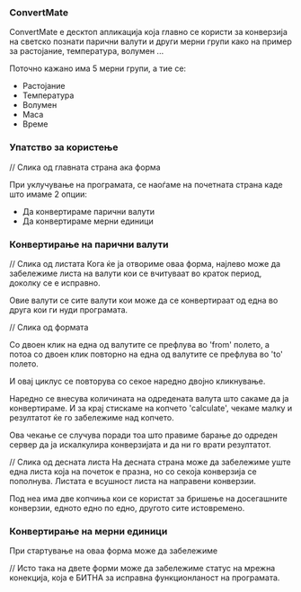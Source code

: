 ### ConvertMate
ConvertMate е десктоп апликација која главно се користи за конверзија на светско познати парични валути
и други мерни групи како на пример за растојание, температура, волумен ...

Поточно кажано има 5 мерни групи, а тие се:
- Растојание
- Температура
- Волумен
- Маса
- Време

### Упатство за користење
// Слика од главната страна ака форма

При уклучување на програмата, се наоѓаме на почетната страна каде што имаме 2 опции:
- Да конвертираме парични валути
- Да конвертираме мерни единици

### Конвертирање на парични валути

// Слика од листата
Кога ќе ја отвориме оваа форма, најлево може да забележиме листа на валути
кои се вчитуваат во краток период, доколку се е исправно.

Овие валути се сите валути кои може да се конвертираат од една во друга кои ги нуди програмата.

// Слика од формата

Со двоен клик на една од валутите се префлува во 'from' полето, а потоа со двоен клик повторно на една
од валутите се префлува во 'to' полето.

И овај циклус се повторува со секое наредно двојно кликнување.

Наредно се внесува количината на одредената валута што сакаме да ја конвертираме.
И за крај стискаме на копчето 'calculate', чекаме малку и резултатот ќе го забележиме над копчето.

Ова чекање се случува поради тоа што правиме барање до одреден сервер да ја искалкулира конверзијата и да ни го врати резултатот.

// Слика од десната листа
На десната страна може да забележиме уште една листа која на почеток е празна, но со секоја конверзија се пополнува.
Листата е всушност листа на направени конверзии.

Под неа има две копчиња кои се користат за бришење на досегашните конверзии, едното едно по едно, другото сите истовремено.


### Конвертирање на мерни единици
При стартување на оваа форма може да забележиме




















// Исто така на двете форми може да забележиме статус на мрежна конекција, која е БИТНА за исправна функционланост на програмата.
